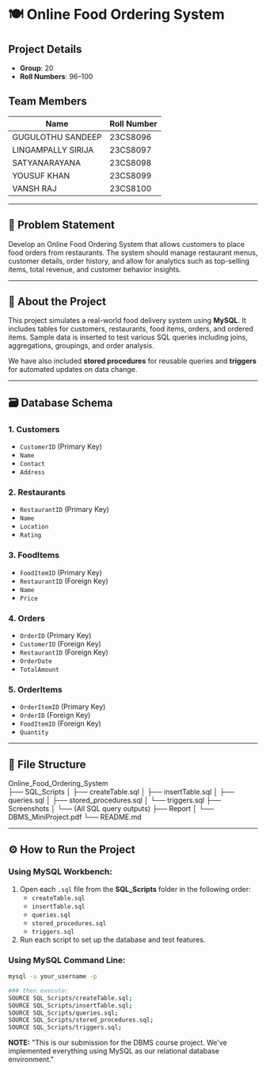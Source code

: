 # 🍽️ Online Food Ordering System

## Project Details
* **Group**: 20  
* **Roll Numbers**: 96–100

## Team Members

| Name                  | Roll Number  |
|-----------------------|--------------|
| GUGULOTHU SANDEEP     | 23CS8096     |
| LINGAMPALLY SIRIJA    | 23CS8097     |
| SATYANARAYANA         | 23CS8098     |
| YOUSUF KHAN           | 23CS8099     |
| VANSH RAJ             | 23CS8100     |

---

## 📝 Problem Statement
Develop an Online Food Ordering System that allows customers to place food orders from restaurants. The system should manage restaurant menus, customer details, order history, and allow for analytics such as top-selling items, total revenue, and customer behavior insights.

---

## 📖 About the Project

This project simulates a real-world food delivery system using **MySQL**. It includes tables for customers, restaurants, food items, orders, and ordered items. Sample data is inserted to test various SQL queries including joins, aggregations, groupings, and order analysis.

We have also included **stored procedures** for reusable queries and **triggers** for automated updates on data change.

---

## 🗃️ Database Schema

### 1. Customers
- `CustomerID` (Primary Key)
- `Name`
- `Contact`
- `Address`

### 2. Restaurants
- `RestaurantID` (Primary Key)
- `Name`
- `Location`
- `Rating`

### 3. FoodItems
- `FoodItemID` (Primary Key)
- `RestaurantID` (Foreign Key)
- `Name`
- `Price`

### 4. Orders
- `OrderID` (Primary Key)
- `CustomerID` (Foreign Key)
- `RestaurantID` (Foreign Key)
- `OrderDate`
- `TotalAmount`

### 5. OrderItems
- `OrderItemID` (Primary Key)
- `OrderID` (Foreign Key)
- `FoodItemID` (Foreign Key)
- `Quantity`

---

## 📁 File Structure

Online_Food_Ordering_System  
├── SQL_Scripts 
│   ├── createTable.sql
│   ├── insertTable.sql 
│   ├── queries.sql
│   ├── stored_procedures.sql
│   └── triggers.sql
├── Screenshots 
│   └── (All SQL query outputs) 
├── Report
│   └── DBMS_MiniProject.pdf
└── README.md


---

## ⚙️ How to Run the Project

### Using MySQL Workbench:
1. Open each `.sql` file from the **SQL_Scripts** folder in the following order:
   - `createTable.sql`
   - `insertTable.sql`
   - `queries.sql`
   - `stored_procedures.sql`
   - `triggers.sql`
2. Run each script to set up the database and test features.

### Using MySQL Command Line:
```bash
mysql -u your_username -p

### then execute:
SOURCE SQL_Scripts/createTable.sql;
SOURCE SQL_Scripts/insertTable.sql;
SOURCE SQL_Scripts/queries.sql;
SOURCE SQL_Scripts/stored_procedures.sql;
SOURCE SQL_Scripts/triggers.sql;
```

**NOTE:**
"This is our submission for the DBMS course project. We've implemented everything using MySQL as our relational database environment."
